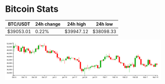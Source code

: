 # Bitcoin Stats

BTC/USDT|24h change|24h high|24h low|
|---|---|---|---|
|$39053.01|0.22%|$39947.12|$38098.33|

<img src="./chart.svg">
